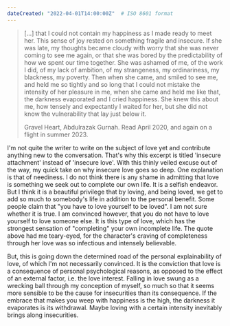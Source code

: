 ```yaml
---
dateCreated: "2022-04-01T14:00:00Z"  # ISO 8601 format
---
```


<blockquote>
    <p> [...] that I could not contain my happiness as I made ready to meet her. This sense of joy rested on something fragile and insecure. If she was late, my thoughts became cloudy with worry that she was never coming to see me again, or that she was bored by the predictability of how we spent our time together. She was ashamed of me, of the work I did, of my lack of ambition, of my strangeness, my ordinariness, my blackness, my poverty. Then when she came, and smiled to see me, and held me so tightly and so long that I could not mistake the intensity of her pleasure in me, when she came and held me like that, the darkness evaporated and I cried happiness. She knew this about me, how tensely and expectantly I waited for her, but she did not know the vulnerability that lay just below it. </p>
    <figcaption>Gravel Heart, Abdulrazak Gurnah. Read April 2020, and again on a flight in summer 2023.</figcaption>
</blockquote>

I'm not quite the writer to write on the subject of love yet and contribute anything new to the conversation. That's why this excerpt is titled 'insecure attachment' instead of 'insecure love'. With this thinly veiled excuse out of the way, my quick take on why insecure love goes so deep.  One explanation is that of neediness. I do not think there is any shame in admitting that love is something we seek out to complete our own life. It is a selfish endeavor. But I think it is a beautiful privilege that by loving, and being loved, we get to add so much to somebody's life in addition to the personal benefit. Some people claim that "you have to love yourself to be loved".  I am not sure whether it is true. I am convinced however, that you do not have to love yourself to love someone else. It is this type of love, which has the strongest sensation of "completing" your own incomplete life. The quote above had me teary-eyed, for the character's craving of completeness through her love was so infectious and intensely believable. 

But, this is going down the determined road of the personal explainability of love, of which I'm not necessarily convinced. It is the conviction that love is a consequence of personal psychological reasons, as opposed to the effect of an external factor, i.e. the love interest. Falling in love swung as a wrecking ball through my conception of myself, so much  so that it seems more sensible to be the cause for insecurities than its consequence. If the embrace that makes you weep with happiness is the high, the darkness it evaporates is its withdrawal. Maybe loving with a certain intensity inevitably brings along insecurities. 